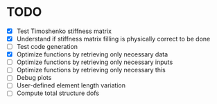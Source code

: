 # TODO

- [x] Test Timoshenko stiffness matrix
- [x] Understand if stiffness matrix filling is physically correct to be done
- [ ] Test code generation
- [x] Optimize functions by retrieving only necessary data
- [ ] Optimize functions by retrieving only necessary inputs
- [ ] Optimize functions by retrieving only necessary this
- [ ] Debug plots
- [ ] User-defined element length variation
- [ ] Compute total structure dofs